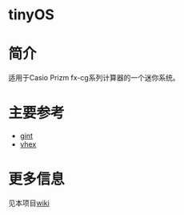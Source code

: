 # tinyOS
简介
===
适用于Casio Prizm fx-cg系列计算器的一个迷你系统。  

主要参考
=======
* [gint](https://gitea.planet-casio.com/Lephenixnoir/gint)  
* [vhex](https://github.com/Paquity/Vhex-kernel)  

更多信息
=======
见本项目[wiki](https://github.com/Stage-sys/tinyOS/wiki)
